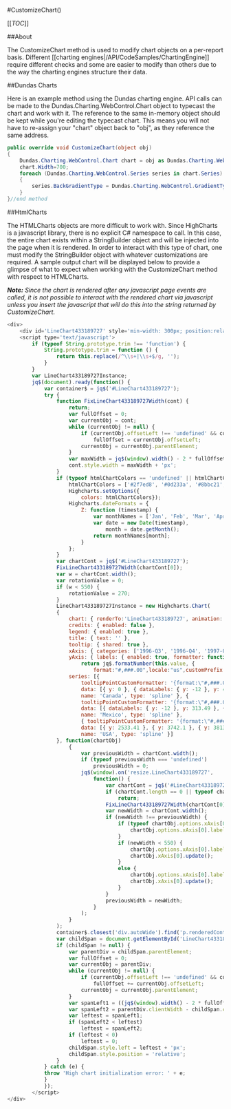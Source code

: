 #CustomizeChart()

[[_TOC_]]

##About

The CustomizeChart method is used to modify chart objects on a per-report basis. Different [[charting engines|/API/CodeSamples/ChartingEngine]] require different checks and some are easier to modify than others due to the way the charting engines structure their data. 

##Dundas Charts

Here is an example method using the Dundas charting engine. API calls can be made to the Dundas.Charting.WebControl.Chart object to typecast the chart and work with it. The reference to the same in-memory object should be kept while you're editing the typecast chart. This means you will not have to re-assign your "chart" object back to "obj", as they reference the same address.

```csharp
public override void CustomizeChart(object obj)
{
    Dundas.Charting.WebControl.Chart chart = obj as Dundas.Charting.WebControl.Chart;
    chart.Width=700;
    foreach (Dundas.Charting.WebControl.Series series in chart.Series)
    {
        series.BackGradientType = Dundas.Charting.WebControl.GradientType.None;
    }
}//end method
```

##HtmlCharts

The HTMLCharts objects are more difficult to work with. Since HighCharts is a javascript library, there is no explicit C# namespace to call. In this case, the entire chart exists within a StringBuilder object and will be injected into the page when it is rendered. In order to interact with this type of chart, one must modify the StringBuilder object with whatever customizations are required. A sample output chart will be displayed below to provide a glimpse of what to expect when working with the CustomizeChart method with respect to HTMLCharts.

_**Note:** Since the chart is rendered after any javascript page events are called, it is not possible to interact with the rendered chart via javascript unless you insert the javascript that will do this into the string returned by CustomizeChart._

```javascript
<div>
    <div id='LineChart433189727' style='min-width: 300px; position:relative; width: 99%; overflow:hidden;'></div>
    <script type='text/javascript'>
        if (typeof String.prototype.trim !== 'function') {    
            String.prototype.trim = function () {        
                return this.replace(/^\\s+|\\s+$/g, '');    
            }
        }
        var LineChart433189727Instance;
        jq$(document).ready(function() {
            var container$ = jq$('#LineChart433189727');
            try {
                function FixLineChart433189727Width(cont) {
                    return;
                    var fullOffset = 0;
                    var currentObj = cont;
                    while (currentObj != null) {
                        if (currentObj.offsetLeft !== 'undefined' && currentObj.offsetLeft != null && fullOffset < currentObj.offsetLeft)
                            fullOffset = currentObj.offsetLeft;
                        currentObj = currentObj.parentElement;
                    }
                    var maxWidth = jq$(window).width() - 2 * fullOffset;
                    cont.style.width = maxWidth + 'px';
                }
                if (typeof htmlChartColors == 'undefined' || htmlChartColors == null || htmlChartColors.length == 0) {
                    htmlChartColors = ['#2f7ed8', '#0d233a', '#8bbc21', '#910000', '#1aadce', '#492970','#f28f43', '#77a1e5', '#c42525', '#a6c96a'];
                    Highcharts.setOptions({
                        colors: htmlChartColors});
                    Highcharts.dateFormats = {
                        Z: function (timestamp) {
                            var monthNames = ['Jan', 'Feb', 'Mar', 'Apr', 'May', 'Jun', 'Jul', 'Aug', 'Sep', 'Oct', 'Nov', 'Dec'];
                            var date = new Date(timestamp),
                                month = date.getMonth();
                            return monthNames[month];
                        }
                    };
                }
                var chartCont = jq$('#LineChart433189727');
                FixLineChart433189727Width(chartCont[0]);
                var w = chartCont.width();
                var rotationValue = 0;
                if (w < 550) {
                    rotationValue = 270;
                }
                LineChart433189727Instance = new Highcharts.Chart(
                {
                    chart: { renderTo:'LineChart433189727', animation: true, height: 300, type: 'line' }, 
                    credits: { enabled: false }, 
                    legend: { enabled: true }, 
                    title: { text: '' }, 
                    tooltip: { shared: true },
                    xAxis: { categories: ['1996-Q3', '1996-Q4', '1997-Q1', '1997-Q2', '1997-Q3', '1997-Q4', '1998-Q1', '1998-Q2'], labels: { rotation: rotationValue }, title: { text: 'Month and Year of Order' }, type: 'category' }, 
                    yAxis: { labels: { enabled: true, formatter: function(){ 
                        return jq$.formatNumber(this.value, {
                            format:"#,###.00",locale:"us",customPrefix:"$"});} }, title: { text: 'Total Freight' } }, 
                    series: [{ 
                        tooltipPointCustomFormatter: '{format:\"#,###.00\",locale:\"us\",customPrefix:\"$\"}', 
                        data: [{ y: 0 }, { dataLabels: { y: -12 }, y: 415.57 }, { y: 1336.37 }, { dataLabels: { y: 21 }, y: 539.14 }, { y: 2254.08 }, { y: 846.69 }, { dataLabels: { y: -12 }, y: 659.73 }, { dataLabels: { y: -12 }, y: 270.32 }], 
                        name: 'Canada', type: 'spline' }, { 
                        tooltipPointCustomFormatter: '{format:\"#,###.00\",locale:\"us\",customPrefix:\"$\"}', 
                        data: [{ dataLabels: { y: -12 }, y: 313.49 }, { y: 323.5 }, { dataLabels: { y: 21 }, y: 333.96 }, { y: 1330.07 }, { y: 254.18 }, { dataLabels: { y: 21 }, y: 11.99 }, { y: 504.75 }, { y: 157.57 }], 
                        name: 'Mexico', type: 'spline' }, 
                        { tooltipPointCustomFormatter: '{format:\"#,###.00\",locale:\"us\",customPrefix:\"$\"}', 
                        data: [{ y: 2533.41 }, { y: 3742.1 }, { y: 3813.16 }, { y: 2719.32 }, { y: 9389.36 }, { y: 4853.12 }, { y: 11321.68 }, { y: 7793.67 }], 
                        name: 'USA', type: 'spline' }]
                }, function(chartObj) 
                    {
                        var previousWidth = chartCont.width();
                        if (typeof previousWidth === 'undefined')
                            previousWidth = 0;
                        jq$(window).on('resize.LineChart433189727', 
                            function() {
                                var chartCont = jq$('#LineChart433189727');
                                if (chartCont.length == 0 || typeof chartCont[0] == 'undefined')
                                    return;
                                FixLineChart433189727Width(chartCont[0]);
                                var newWidth = chartCont.width();
                                if (newWidth !== previousWidth) {
                                    if (typeof chartObj.options.xAxis[0].labels === 'undefined') {
                                        chartObj.options.xAxis[0].labels = {};
                                    }
                                    if (newWidth < 550) {                        
                                        chartObj.options.xAxis[0].labels.rotation = 270;
                                        chartObj.xAxis[0].update();
                                    } 
                                    else {
                                        chartObj.options.xAxis[0].labels.rotation = 0;
                                        chartObj.xAxis[0].update();
                                    }
                                }
                                previousWidth = newWidth;
                            }
                        );
                    }
                );
                container$.closest('div.autoWide').find('p.renderedControlContainer>span').remove();
                var childSpan = document.getElementById('LineChart433189727_outerSpan');
                if (childSpan != null) {
                    var parentDiv = childSpan.parentElement;
                    var fullOffset = 0;
                    var currentObj = parentDiv;
                    while (currentObj != null) {
                        if (currentObj.offsetLeft !== 'undefined' && currentObj.offsetLeft != null)
                            fullOffset += currentObj.offsetLeft;
                        currentObj = currentObj.parentElement;
                    }
                    var spanLeft1 = ((jq$(window).width() - 2 * fullOffset) - childSpan.clientWidth) / 2;
                    var spanLeft2 = parentDiv.clientWidth - childSpan.clientWidth;
                    var leftest = spanLeft1;
                    if (spanLeft2 < leftest)
                        leftest = spanLeft2;
                    if (leftest < 0)
                        leftest = 0;
                    childSpan.style.left = leftest + 'px';
                    childSpan.style.position = 'relative';
                }
            } catch (e) {
            throw 'High chart initialization error: ' + e;
            }
            });
        </script>
</div>
```